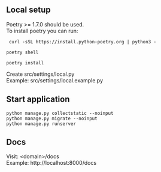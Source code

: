 ## Local setup

Poetry >= 1.7.0 should be used. <br />
To install poetry you can run:

```
 curl -sSL https://install.python-poetry.org | python3 -
```

```
poetry shell
```

```
poetry install
```

Create src/settings/local.py <br />
Example: src/settings/local.example.py

## Start application

```
python manage.py collectstatic --noinput
python manage.py migrate --noinput
python manage.py runserver
```

## Docs

Visit: \<domain>\/docs <br />
Example:
http://localhost:8000/docs
